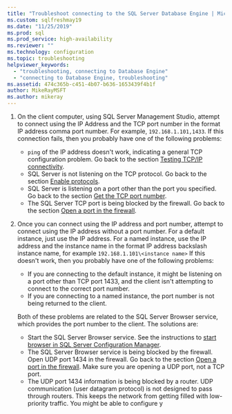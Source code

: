 ```yaml
---
title: "Troubleshoot connecting to the SQL Server Database Engine | Microsoft Docs"
ms.custom: sqlfreshmay19
ms.date: "11/25/2019"
ms.prod: sql
ms.prod_service: high-availability
ms.reviewer: ""
ms.technology: configuration
ms.topic: troubleshooting
helpviewer_keywords: 
  - "troubleshooting, connecting to Database Engine"
  - "connecting to Database Engine, troubleshooting"
ms.assetid: 474c365b-c451-4b07-b636-1653439f4b1f
author: MikeRayMSFT
ms.author: mikeray
---
```



1. On the client computer, using SQL Server Management Studio, attempt to connect using the IP Address and the TCP port number in the format IP address comma port number. For example, `192.168.1.101,1433`. If this connection fails, then you probably have one of the following problems:

   - `ping` of the IP address doesn't work, indicating a general TCP configuration problem. Go back to the section [Testing TCP/IP connectivity](#testTCPIP).
   - SQL Server is not listening on the TCP protocol. Go back to the section [Enable protocols](#enableprotocols).
   - SQL Server is listening on a port other than the port you specified. Go back to the section [Get the TCP port number](#getTCP).
   - The SQL Server TCP port is being blocked by the firewall. Go back to the section [Open a port in the firewall](#open-a-port-in-the-firewall).

2. Once you can connect using the IP address and port number, attempt to connect using the IP address without a port number. For a default instance, just use the IP address. For a named instance, use the IP address and the instance name in the format IP address backslash instance name, for example `192.168.1.101\<instance name>` If this doesn't work, then you probably have one of the following problems:

   - If you are connecting to the default instance, it might be listening on a port other than TCP port 1433, and the client isn't attempting to connect to the correct port number.
   - If you are connecting to a named instance, the port number is not being returned to the client.

   Both of these problems are related to the SQL Server Browser service, which provides the port number to the client. The solutions are:

   - Start the SQL Server Browser service. See the instructions to [start browser in SQL Server Configuration Manager](#startbrowser).
   - The SQL Server Browser service is being blocked by the firewall. Open UDP port 1434 in the firewall. Go back to the section [Open a port in the firewall](#open-a-port-in-the-firewall). Make sure you are opening a UDP port, not a TCP port.
   - The UDP port 1434 information is being blocked by a router. UDP communication (user datagram protocol) is not designed to pass through routers. This keeps the network from getting filled with low-priority traffic. You might be able to configure y
